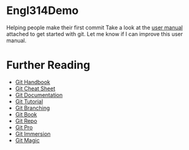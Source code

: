 # Engl314Demo
Helping people make their first commit
Take a look at the [user manual](./Git-UserManual.pdf) attached to get started with git.
Let me know if I can improve this user manual.

# Further Reading
- [Git Handbook](https://guides.github.com/introduction/git-handbook/)
- [Git Cheat Sheet](https://education.github.com/git-cheat-sheet-education.pdf)
- [Git Documentation](https://git-scm.com/doc)
- [Git Tutorial](https://www.atlassian.com/git/tutorials)
- [Git Branching](https://learngitbranching.js.org/)
- [Git Book](https://git-scm.com/book/en/v2)
- [Git Repo](https://www.github.com/git/git)
- [Git Pro](https://git-scm.com/book/en/v2)
- [Git Immersion](http://gitimmersion.com/)
- [Git Magic](http://www-cs-students.stanford.edu/~blynn/gitmagic/)